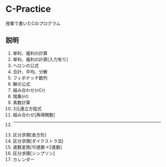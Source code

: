 # C-Practice

授業で書いたCのプログラム

## 説明

1. 単利、複利の計算
2. 単利、複利の計算[入力有り]
3. ヘロンの公式
4. 合計、平均、分散
5. フィボナッチ数列
6. 解の公式
7. 組み合わせ(nCr)
8. 階乗(n!)
9. 素数計算
10. 3元連立方程式
11. 組み合わせ[再帰関数]
12. ---
13. 区分求積[長方形]
14. 区分求積[ダイクストラ法]
15. 進数変換[10進数->2進数]
16. 区分求積[シンプソン]
17. カレンダー

